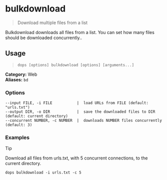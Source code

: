 # bulkdownload

> Download multiple files from a list

Bulkdownload downloads all files from a list. 
You can set how many files should be downloaded concurrently..

## Usage

> `dops [options] bulkdownload [options] [arguments...]`

**Category:** Web  
**Aliases:** `bd`  

### Options
```flags
--input FILE, -i FILE           |  load URLs from FILE (default: "urls.txt")  
--output DIR, -o DIR            |  save the downloaded files to DIR (default: current directory)  
--concurrent NUMBER, -c NUMBER  |  downloads NUMBER files concurrently (default: 3)  
```
### Examples

> [!TIP]
> Download all files from urls.txt, with 5 concurrent connections, to the current directory.  
> ```command
> dops bulkdownload -i urls.txt -c 5
> ```

